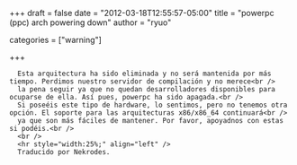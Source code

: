 
+++
draft = false
date = "2012-03-18T12:55:57-05:00"
title = "powerpc (ppc) arch powering down"
author = "ryuo"

categories = ["warning"]

+++

      Esta arquitectura ha sido eliminada y no será mantenida por más tiempo. Perdimos nuestro servidor de compilación y no merece<br />
      la pena seguir ya que no quedan desarrolladores disponibles para ocuparse de ella. Así pues, powerpc ha sido apagada.<br />
      Si poseéis este tipo de hardware, lo sentimos, pero no tenemos otra opción. El soporte para las arquitecturas x86/x86_64 continuará<br />
      ya que son más fáciles de mantener. Por favor, apoyadnos con estas si podéis.<br />
      <br />
      <hr style="width:25%;" align="left" />
      Traducido por Nekrodes.
         
    